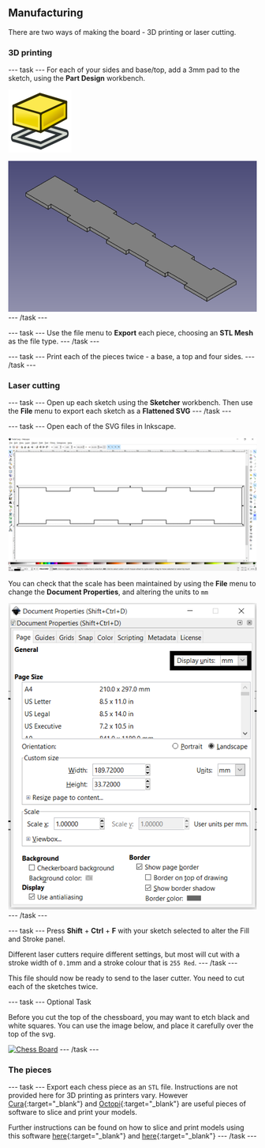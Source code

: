 ## Manufacturing

There are two ways of making the board - 3D printing or laser cutting.

### 3D printing

--- task ---
For each of your sides and base/top, add a 3mm pad to the sketch, using the **Part Design** workbench.

![PartDesign_Pad](images/PartDesign_Pad.png)

![padded_side](images/padded_side.png)
--- /task ---

--- task ---
Use the file menu to **Export** each piece, choosing an **STL Mesh** as the file type.
--- /task ---

--- task ---
Print each of the pieces twice - a base, a top and four sides.
--- /task ---

### Laser cutting
--- task ---
Open up each sketch using the **Sketcher** workbench. Then use the **File** menu to export each sketch as a **Flattened SVG**
--- /task ---

--- task ---
Open each of the SVG files in Inkscape.

![side_svg](images/side_svg.png)

You can check that the scale has been maintained by using the **File** menu to change the **Document Properties**, and altering the units to `mm`

![document_properties](images/document_properties.png)
--- /task ---

--- task ---
Press **Shift** + **Ctrl** + **F** with your sketch selected to alter the Fill and Stroke panel.

Different laser cutters require different settings, but most will cut with a stroke width of `0.1`mm and a stroke colour that is `255 Red`.
--- /task ---

This file should now be ready to send to the laser cutter. You need to cut each of the sketches twice.

--- task ---
Optional Task

Before you cut the top of the chessboard, you may want to etch black and white squares. You can use the image below, and place it carefully over the top of the svg.

<html>
<a title="Nevit Dilmen [Public domain], via Wikimedia Commons" href="https://commons.wikimedia.org/wiki/File:Chess_Board.svg"><img width="512" alt="Chess Board" src="https://upload.wikimedia.org/wikipedia/commons/thumb/d/d5/Chess_Board.svg/512px-Chess_Board.svg.png"></a>
</html>
--- /task ---

### The pieces

--- task ---
Export each chess piece as an `STL` file. Instructions are not provided here for 3D printing as printers vary. However [Cura](https://ultimaker.com/software){:target="_blank"} and [Octopi](https://octoprint.org/download/){:target="_blank"} are useful pieces of software to slice and print your models.

Further instructions can be found on how to slice and print models using this software [here](https://projects.raspberrypi.org/en/projects/getting-started-freecad/7){:target="_blank"} and [here](https://projects.raspberrypi.org/en/projects/getting-started-freecad/8){:target="_blank"}
--- /task ---
